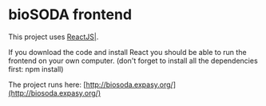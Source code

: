 bioSODA frontend
===

This project uses [ReactJS|](https://reactjs.org).

If you download the code and install React you should be able to run the frontend on your own computer. 
(don't forget to install all the dependencies first: npm install)

The project runs here: [http://biosoda.expasy.org/](http://biosoda.expasy.org/)